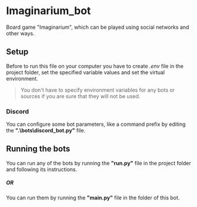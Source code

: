 # Imaginarium_bot

Board game "Imaginarium",
which can be played
using social networks and other ways.

## Setup

Before to run this file on your computer
you have to create *.env* file
in the project folder,
set the specified variable values
and set the virtual environment.

> You don't have to specify environment variables
> for any bots or sources
> if you are sure that
> they will not be used.

### Discord

You can configure some bot parameters,
like a command prefix
by editing the **".\bots\discord_bot.py"** file.

## Running the bots

You can run any of the bots
by running the
**"run.py"**
file in the project folder and
following its instructions.

##### OR

You can run them
by running the
**"main.py"**
file in the folder of this bot.
